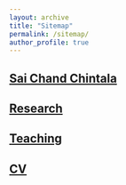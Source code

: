 ```yaml
---
layout: archive
title: "Sitemap"
permalink: /sitemap/
author_profile: true
---
```


<h2><a href=“https://saichandchintala.github.io/”>Sai Chand Chintala</a></h2>

<h2><a href=“https://saichandchintala.github.io/research/”>Research</a></h2>

<h2><a href=“https://saichandchintala.github.io/teaching/”>Teaching</a></h2>

<h2><a href=“https://saichandchintala.github.io/cv/”>CV</a></h2>

<!-- {% include base_path %}

A list of all the posts and pages found on the site. For you robots out there is an [XML version]({{ base_path }}/sitemap.xml) available for digesting as well.

<h2>Pages</h2>
{% for post in site.pages %}
  {% include archive-single.html %}
{% endfor %}

<h2>Posts</h2>
{% for post in site.posts %}
  {% include archive-single.html %}
{% endfor %}

{% capture written_label %}'None'{% endcapture %}

{% for collection in site.collections %}
{% unless collection.output == false or collection.label == "posts" %}
  {% capture label %}{{ collection.label }}{% endcapture %}
  {% if label != written_label %}
  <h2>{{ label }}</h2>
  {% capture written_label %}{{ label }}{% endcapture %}
  {% endif %}
{% endunless %}
{% for post in collection.docs %}
  {% unless collection.output == false or collection.label == "posts" %}
  {% include archive-single.html %}
  {% endunless %} 
{% endfor %}
{% endfor %} -->
